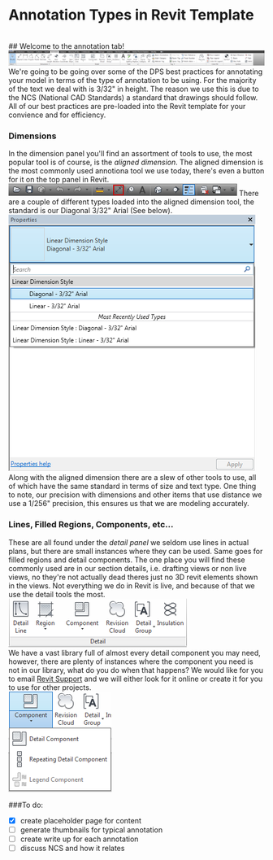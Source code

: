 # Annotation Types in Revit Template
<br> 
## Welcome to the annotation tab!
<br>
<img src="images/2-4/AnnotationTab.png">
<br>
We're going to be going over some of the DPS best practices for annotating your model in terms of the type of annotation to be using. For the majority of the text we deal with is 3/32" in height. The reason we use this is due to the NCS (National CAD Standards) a standard that drawings should follow. All of our best practices are pre-loaded into the Revit template for your convience and for efficiency. 

### Dimensions
In the dimension panel you'll find an assortment of tools to use, the most popular tool is of course, is the *aligned dimension*. The aligned dimension is the most commonly used annotiona tool we use today, there's even a button for it on the top panel in Revit. 
<img src="images/2-4/AlignedDimTOp.png"> There are a couple of different types loaded into the aligned dimension tool, the standard is our Diagonal 3/32" Arial (See below).
<img src="images/2-4/AlignedDimTypes.png"> 
<br>
Along with the aligned dimension there are a slew of other tools to use, all of which have the same standard in terms of size and text type. One thing to note, our precision with dimensions and other items that use distance we use a 1/256" precision, this ensures us that we are modeling accurately. 

### Lines, Filled Regions, Components, etc...
These are all found under the *detail panel* we seldom use lines in actual plans, but there are small instances where they can be used. Same goes for filled regions and detail components. The one place you will find these commonly used are in our section details, i.e. drafting views or non live views, no they're not actually dead theres just no 3D revit elements shown in the views. Not everything we do in Revit is live, and because of that we use the detail tools the most. 
<br>
<img src="images/2-4/DetailPanel.png">
<br>
We have a vast library full of almost every detail component you may need, however, there are plenty of instances where the component you need is not in our library, what do you do when that happens? We would like for you to email <a href="mailto:revitsupport@dpsdesign.org">Revit Support</a> and we will either look for it online or create it for you to use for other projects. 
<br>
<img src="images/2-4/DetailComponent.png">




###To do:

- [x] create placeholder page for content
- [ ] generate thumbnails for typical annotation
- [ ] create write up for each annotation
- [ ] discuss NCS and how it relates
